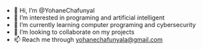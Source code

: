 - 👋 Hi, I’m @YohaneChafunyal
- 👀 I’m interested in programing and artificial intelligent
- 🌱 I’m currently learning computer programing and cybersecurity
- 💞️ I’m looking to collaborate on my projects
- 📫 Reach me through yohanechafunyala@gmail.com

<!---
YohaneChafunyal/YohaneChafunyal is a ✨ special ✨ repository because its `README.md` (this file) appears on your GitHub profile.
You can click the Preview link to take a look at your changes.
--->
